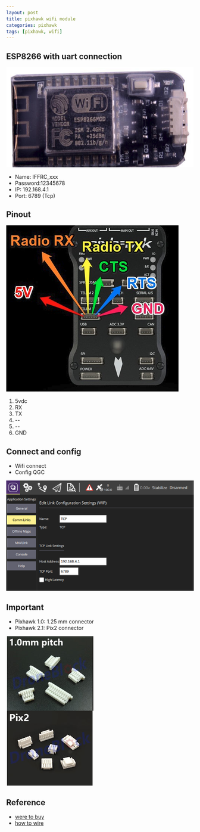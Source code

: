 ```yaml
---
layout: post
title: pixhawk wifi module
categories: pixhawk
tags: [pixhawk, wifi]
---
```


## ESP8266 with uart connection
![](/images/2018-12-29-17-02-26.png)

- Name: IFFRC_xxx
- Password:12345678
- IP: 192.168.4.1
- Port: 6789 (Tcp)



## Pinout
![](/images/2018-12-29-16-58-43.png
)
1. 5vdc
2. RX
3. TX
4. --
5. --
6. GND

## Connect and config
- Wifi connect 
- Config QGC
  
![](/images/2018-12-29-17-51-11.png)

## Important
- Pixhawk 1.0: 1.25 mm connector
- Pixhawk 2.1: Pix2 connector
  
![](/images/2018-12-29-13-40-12.png)
## Reference
- [were to buy](https://www.aliexpress.com/item/10-Pcs-a-lot-1-25mm-Pitch-Plug-connector-Pixhawk-PX4-apm2-x-GPS-Bluetooth-Telemetry/32800169617.html)
- [how to wire](https://www.youtube.com/watch?v=VJSewbA8vL0&feature=youtu.be)